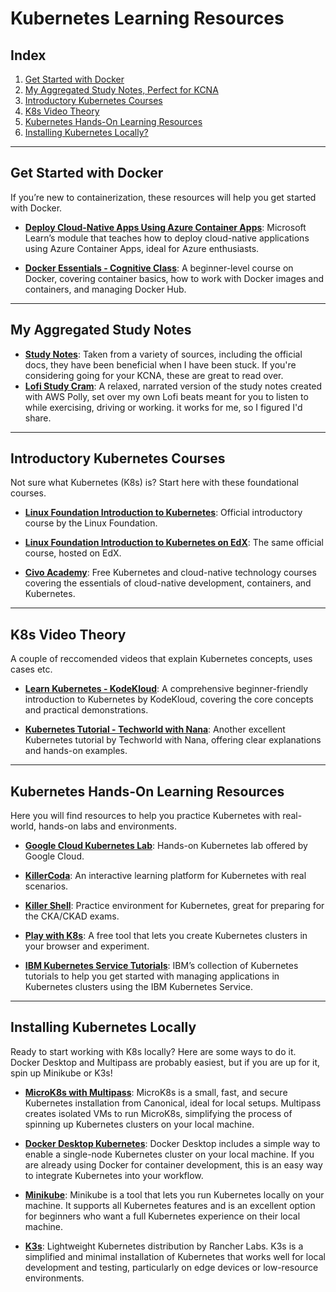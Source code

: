 # Kubernetes Learning Resources

## Index
1. [Get Started with Docker](#get-started-with-docker)
2. [My Aggregated Study Notes, Perfect for KCNA](#my-aggregated-study-notes)
3. [Introductory Kubernetes Courses](#introductory-kubernetes-courses)
4. [K8s Video Theory](#k8s-video-theory)
5. [Kubernetes Hands-On Learning Resources](#kubernetes-hands-on-learning-resources)
6. [Installing Kubernetes Locally?](#installing-kubernetes-locally)


---

## Get Started with Docker
If you’re new to containerization, these resources will help you get started with Docker.

- **[Deploy Cloud-Native Apps Using Azure Container Apps](https://learn.microsoft.com/en-us/credentials/applied-skills/deploy-cloud-native-apps-using-azure-container-apps/)**: Microsoft Learn’s module that teaches how to deploy cloud-native applications using Azure Container Apps, ideal for Azure enthusiasts.

- **[Docker Essentials - Cognitive Class](https://cognitiveclass.ai/courses/docker-essentials)**: A beginner-level course on Docker, covering container basics, how to work with Docker images and containers, and managing Docker Hub.

---

## My Aggregated Study Notes
- **[Study Notes](https://github.com/catinahat85/gitgudatcloudnative/blob/70f4545885a26737713b22d0980f54445fcb4451/learning-resources/Kubernetes%20Cloud%20Native%20Study%20Guide.pdf)**: Taken from a variety of sources, including the official docs, they have been beneficial when I have been stuck. If you're considering going for your KCNA, these are great to read over.
- **[Lofi Study Cram](https://www.youtube.com/watch?v=ipDBBMcSJDM&ab_channel=CloudFiBeats)**: A relaxed, narrated version of the study notes created with AWS Polly, set over my own Lofi beats meant for you to listen to while exercising, driving or working. it works for me, so I figured I'd share.

---

## Introductory Kubernetes Courses
Not sure what Kubernetes (K8s) is? Start here with these foundational courses.

- **[Linux Foundation Introduction to Kubernetes](https://training.linuxfoundation.org/training/introduction-to-kubernetes/)**: Official introductory course by the Linux Foundation.
  
- **[Linux Foundation Introduction to Kubernetes on EdX](https://www.edx.org/learn/kubernetes/the-linux-foundation-introduction-to-kubernetes)**: The same official course, hosted on EdX.

- **[Civo Academy](https://www.civo.com/academy)**: Free Kubernetes and cloud-native technology courses covering the essentials of cloud-native development, containers, and Kubernetes.

---

## K8s Video Theory 
A couple of reccomended videos that explain Kubernetes concepts, uses cases etc.

- **[Learn Kubernetes - KodeKloud](https://youtu.be/XuSQU5Grv1g?si=cRYIMRJ74BC4FiT0)**: A comprehensive beginner-friendly introduction to Kubernetes by KodeKloud, covering the core concepts and practical demonstrations.

- **[Kubernetes Tutorial - Techworld with Nana](https://youtu.be/X48VuDVv0do?si=WtiwUqi1CHDnJum_)**: Another excellent Kubernetes tutorial by Techworld with Nana, offering clear explanations and hands-on examples.

---

## Kubernetes Hands-On Learning Resources
Here you will find resources to help you practice Kubernetes with real-world, hands-on labs and environments.

- **[Google Cloud Kubernetes Lab](https://www.cloudskillsboost.google/course_templates/783)**: Hands-on Kubernetes lab offered by Google Cloud.

- **[KillerCoda](https://killercoda.com/)**: An interactive learning platform for Kubernetes with real scenarios.

- **[Killer Shell](https://killer.sh/)**: Practice environment for Kubernetes, great for preparing for the CKA/CKAD exams.

- **[Play with K8s](https://labs.play-with-k8s.com/)**: A free tool that lets you create Kubernetes clusters in your browser and experiment.

- **[IBM Kubernetes Service Tutorials](https://www.ibm.com/products/kubernetes-service/kubernetes-tutorials)**: IBM’s collection of Kubernetes tutorials to help you get started with managing applications in Kubernetes clusters using the IBM Kubernetes Service.

---

## Installing Kubernetes Locally
Ready to start working with K8s locally? Here are some ways to do it. Docker Desktop and Multipass are probably easiest, but if you are up for it, spin up Minikube or K3s!


- **[MicroK8s with Multipass](https://microk8s.io/docs/install-multipass)**: MicroK8s is a small, fast, and secure Kubernetes installation from Canonical, ideal for local setups. Multipass creates isolated VMs to run MicroK8s, simplifying the process of spinning up Kubernetes clusters on your local machine.

- **[Docker Desktop Kubernetes](https://docs.docker.com/desktop/kubernetes/)**: Docker Desktop includes a simple way to enable a single-node Kubernetes cluster on your local machine. If you are already using Docker for container development, this is an easy way to integrate Kubernetes into your workflow.

- **[Minikube](https://minikube.sigs.k8s.io/docs/)**: Minikube is a tool that lets you run Kubernetes locally on your machine. It supports all Kubernetes features and is an excellent option for beginners who want a full Kubernetes experience on their local machine.

- **[K3s](https://k3s.io/)**: Lightweight Kubernetes distribution by Rancher Labs. K3s is a simplified and minimal installation of Kubernetes that works well for local development and testing, particularly on edge devices or low-resource environments.


